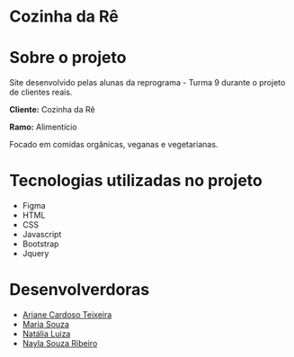 # Cozinha da Rê

# Sobre o projeto

Site desenvolvido pelas alunas da reprograma - Turma 9 durante o projeto de clientes reais. 

**Cliente:** Cozinha da Rê 

**Ramo:** Alimentício

Focado em comidas orgânicas, veganas e vegetarianas. 

# Tecnologias utilizadas no projeto

- Figma 
- HTML
- CSS
- Javascript
- Bootstrap
- Jquery

# Desenvolverdoras
- [Ariane Cardoso Teixeira](https://github.com/ariane-cardoso-teixeira)
- [Maria Souza](https://github.com/riamavx)
- [Natália Luiza](https://github.com/natalialuiza)
- [Nayla Souza Ribeiro](https://github.com/naylasouza)
  










